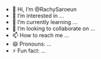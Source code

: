 - 👋 Hi, I’m @RachySaroeun
- 👀 I’m interested in ...
- 🌱 I’m currently learning ...
- 💞️ I’m looking to collaborate on ...
- 📫 How to reach me ...
- 😄 Pronouns: ...
- ⚡ Fun fact: ...

<!---
RachySaroeun/RachySaroeun is a ✨ special ✨ repository because its `README.md` (this file) appears on your GitHub profile.
You can click the Preview link to take a look at your changes.
--->
